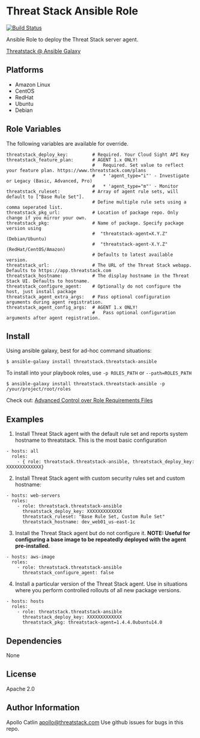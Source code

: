 Threat Stack Ansible Role
=========

[![Build Status](https://travis-ci.org/threatstack/threatstack-ansible.svg?branch=master)][travis]

[travis]: https://travis-ci.org/threatstack/threatstack-ansible

Ansible Role to deploy the Threat Stack server agent.

[Threatstack @ Ansible Galaxy](https://galaxy.ansible.com/threatstack/threatstack-ansible/)

Platforms
---------

* Amazon Linux
* CentOS
* RedHat
* Ubuntu
* Debian

Role Variables
--------------
The following variables are available for override.
```
threatstack_deploy_key:         # Required. Your Cloud Sight API Key
threatstack_feature_plan:       # AGENT 1.x ONLY!
                                #   Required. Set value to reflect your feature plan. https://www.threatstack.com/plans
                                #   * 'agent_type="i"' - Investigate or Legacy (Basic, Advanced, Pro)
                                #   * 'agent_type="m"' - Monitor
threatstack_ruleset:            # Array of agent rule sets, will default to ["Base Rule Set"].
                                # Define multiple rule sets using a comma seperated list.
threatstack_pkg_url:            # Location of package repo. Only change if you mirror your own.
threatstack_pkg:                # Name of package. Specify package version using
                                #  "threatstack-agent=X.Y.Z" (Debian/Ubuntu)
                                #  "threatstack-agent-X.Y.Z" (RedHat/CentOS/Amazon)
                                # Defaults to latest available version.
threatstack_url:                # The URL of the Threat Stack webapp. Defaults to https://app.threatstack.com
threatstack_hostname:           # The display hostname in the Threat Stack UI. Defaults to hostname.
threatstack_configure_agent:    # Optionally do not configure the host, just install package
threatstack_agent_extra_args:   # Pass optional configuration arguments during agent registration.
threatstack_agent_config_args:  # AGENT 1.x ONLY!
                                #   Pass optional configuration arguments after agent registration.
```

Install
----------------
Using ansible galaxy, best for ad-hoc command situations:

    $ ansible-galaxy install threatstack.threatstack-ansible

To install into your playbook roles, use `-p ROLES_PATH` or `--path=ROLES_PATH`

    $ ansible-galaxy install threatstack.threatstack-ansible -p /your/project/root/roles

Check out: [Advanced Control over Role Requirements Files](http://docs.ansible.com/galaxy.html#advanced-control-over-role-requirements-files)


Examples
----------------
1) Install Threat Stack agent with the default rule set and reports system hostname to threatstack. This is the most basic configuration
```
- hosts: all
  roles:
    - { role: threatstack.threatstack-ansible, threatstack_deploy_key: XXXXXXXXXXXXX}
```

2) Install Threat Stack agent with custom security rules set and custom hostname:
```
- hosts: web-servers
  roles:
    - role: threatstack.threatstack-ansible
      threatstack_deploy_key: XXXXXXXXXXXXX
      threatstack_ruleset: "Base Rule Set, Custom Rule Set"
      threatstack_hostname: dev_web01_us-east-1c
```

3) Install the Threat Stack agent but do not configure it.  __NOTE: Useful for configuring a base image to be repeatedly deployed with the agent pre-installed.__
```
- hosts: aws-image
  roles:
    - role: threatstack.threatstack-ansible
      threatstack_configure_agent: false
```

4) Install a particular version of the Threat Stack agent.  Use in situations where you perform controlled rollouts of all new package versions.
```
- hosts: hosts
  roles:
    - role: threatstack.threatstack-ansible
      threatstack_deploy_key: XXXXXXXXXXXXX
      threatstack_pkg: threatstack-agent=1.4.4.0ubuntu14.0
```

Dependencies
------------

None

License
-------

Apache 2.0

Author Information
------------------
Apollo Catlin <apollo@threatstack.com>
Use github issues for bugs in this repo.
